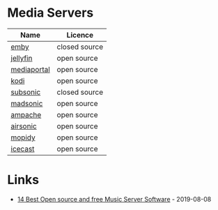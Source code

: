 # Media Servers

| Name | Licence |
| --- | --- |
| [emby](https://emby.media/) | closed source |
| [jellyfin](https://jellyfin.org/) | open source |
| [mediaportal](https://www.team-mediaportal.com/) | open source |
| [kodi](https://kodi.tv/) | open source |
| [subsonic](http://www.subsonic.org/) | closed source |
| [madsonic](https://www.madsonic.org/) | open source |
| [ampache](http://ampache.org/) | open source |
| [airsonic](https://airsonic.github.io/) | open source |
| [mopidy](https://mopidy.com/) | open source |
| [icecast](https://icecast.org/) | open source |

# Links

* [14 Best Open source and free Music Server Software](https://www.how2shout.com/tools/best-open-source-free-music-server-software.html) - 2019-08-08
